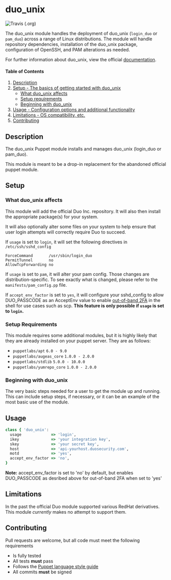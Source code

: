 
# duo_unix

![Travis (.org)](https://img.shields.io/travis/indiana-university/puppet-duo_unix?style=flat-square)

The duo_unix module handles the deployment of duo_unix (`login_duo` or 
`pam_duo`) across a range of Linux distributions. The module will handle
repository dependencies, installation of the duo_unix package, configuration
of OpenSSH, and PAM alterations as needed.

For further information about duo_unix, view the official
[documentation](https://www.duosecurity.com/docs/duounix).

#### Table of Contents

1. [Description](#description)
2. [Setup - The basics of getting started with duo_unix](#setup)
    * [What duo_unix affects](#what-duo_unix-affects)
    * [Setup requirements](#setup-requirements)
    * [Beginning with duo_unix](#beginning-with-duo_unix)
3. [Usage - Configuration options and additional functionality](#usage)
4. [Limitations - OS compatibility, etc.](#limitations)
5. [Contributing](#contributing)

## Description

The duo_unix Puppet module installs and manages duo_unix (login_duo or pam_duo).

This module is meant to be a drop-in replacement for the abandoned official 
puppet module.

## Setup

### What duo_unix affects

This module will add the official Duo Inc. repository. It will also then
install the appropriate package(s) for your system.

It will also optionally alter some files on your system to help ensure that user
login attempts will correctly require Duo to succeed.

If `usage` is set to `login`, it will set the following directives in
`/etc/ssh/sshd_config` 

```
ForceCommand       /usr/sbin/login_duo
PermitTunnel       no
AllowTcpForwarding no
```

If `usage` is set to `pam`, it will alter your pam config. Those changes are
distribution-specific. To see exactly what is changed, please refer to the
`manifests/pam_config.pp` file.

If `accept_env_factor` is set to `yes`, it will configure your sshd_config
 to allow DUO_PASSCODE as an AcceptEnv value to enable [out-of-band 2FA](https://help.duo.com/s/article/3313?language=en_US) 
in the shell for use cases such as scp. **This feature is only possible if 
`usage` is set to `login`.**

### Setup Requirements

This module requires some additional modules, but it is highly likely that they
are already installed on your puppet server. They are as follows:


* `puppetlabs/apt` `6.0 - 9.0`
* `puppetlabs/augeas_core` `1.0.0 - 2.0.0`
* `puppetlabs/stdlib` `5.0.0 - 10.0.0`
* `puppetlabs/yumrepo_core` `1.0.0 - 2.0.0`

### Beginning with duo_unix

The very basic steps needed for a user to get the module up and running. This can include setup steps, if necessary, or it can be an example of the most basic use of the module.

## Usage

```ruby
class { 'duo_unix':
  usage             => 'login',
  ikey              => 'your integration key',
  skey              => 'your secret key',
  host              => 'api-yourhost.duosecurity.com',
  motd              => 'yes',
  accept_env_factor => 'no', 
}
```
**Note:** accept_env_factor is set to 'no' by default, but enables DUO_PASSCODE
as desribed above for out-of-band 2FA when set to 'yes'

## Limitations

In the past the official Duo module supported various RedHat derivatives. This
module *currently* makes no attempt to support them.

## Contributing

Pull requests are welcome, but all code must meet the following requirements

* Is fully tested
* All tests **must** pass
* Follows the [Puppet language style guide](https://puppet.com/docs/puppet/latest/style_guide.html)
* All commits **must** be signed
